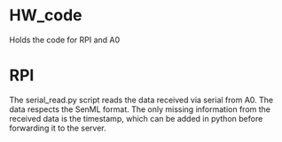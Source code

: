 # HW_code
Holds the code for RPI and A0


# RPI
The serial_read.py script reads the data received via serial from A0. The data respects the SenML format. The only missing information from the received data is the timestamp, which can be added in python before forwarding it to the server.
